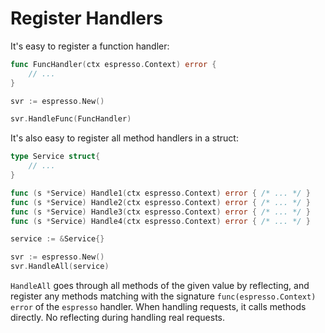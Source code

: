 # Register Handlers

It's easy to register a function handler:

```go
func FuncHandler(ctx espresso.Context) error {
    // ...
}

svr := espresso.New()

svr.HandleFunc(FuncHandler)
```

It's also easy to register all method handlers in a struct:

```go
type Service struct{
    // ...
}

func (s *Service) Handle1(ctx espresso.Context) error { /* ... */ }
func (s *Service) Handle2(ctx espresso.Context) error { /* ... */ }
func (s *Service) Handle3(ctx espresso.Context) error { /* ... */ }
func (s *Service) Handle4(ctx espresso.Context) error { /* ... */ }

service := &Service{}

svr := espresso.New()
svr.HandleAll(service)
```

`HandleAll` goes through all methods of the given value by reflecting, and register any methods matching with the signature `func(espresso.Context) error` of the `espresso` handler. When handling requests, it calls methods directly. No reflecting during handling real requests.
